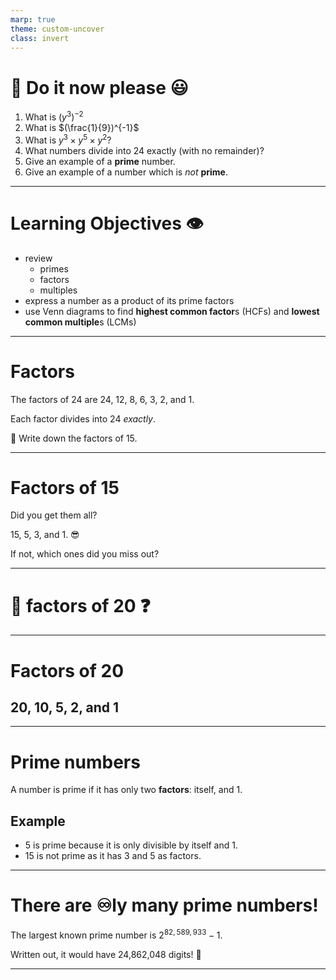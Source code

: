 ```yaml
---
marp: true
theme: custom-uncover
class: invert
---
```


# :orange_book: Do it now please :smiley:

1. What is $(y^3)^{-2}$
2. What is $(\frac{1}{9})^{-1}$
3. What is $y^3 \times y^5 \times y^2$?
4. What numbers divide into 24 exactly (with no remainder)?
5. Give an example of a **prime** number.
6. Give an example of a number which is *not* **prime**.

---

# Learning Objectives :eye:

- review
  - primes
  - factors
  - multiples
- express a number as a product of its prime factors
- use Venn diagrams to find **highest common factor**s (HCFs) and **lowest common multiple**s (LCMs)
---

# Factors

The factors of 24 are 24, 12, 8, 6, 3, 2, and 1.

Each factor divides into 24 *exactly*.

:memo: Write down the factors of 15.

---

# Factors of 15

Did you get them all?

15, 5, 3, and 1. :sunglasses:

If not, which ones did you miss out?

---

# :memo: factors of 20 :question:

---

# Factors of 20
## 20, 10, 5, 2, and 1

---

# Prime numbers

A number is prime if it has only two **factors**: itself, and 1.

## Example
- 5 is prime because it is only divisible by itself and 1.
- 15 is not prime as it has 3 and 5 as factors.

---

# There are :infinity:ly many prime numbers!

The largest known prime number is $2^{82,589,933}-1$.

Written out, it would have 24,862,048 digits! :exploding_head:

---


